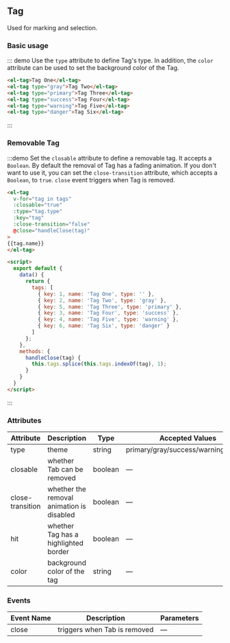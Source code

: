 <script>
  export default {
    data() {
      return {
        tags: [
          { key: 1, name: 'Tag one', type: '' },
          { key: 2, name: 'Tag Two', type: 'gray' },
          { key: 5, name: 'Tag Three', type: 'primary' },
          { key: 3, name: 'Tag Four', type: 'success' },
          { key: 4, name: 'Tag Five', type: 'warning' },
          { key: 6, name: 'Tag Six', type: 'danger' }
        ]
      };
    },
    methods: {
      handleClose(tag) {
        this.tags.splice(this.tags.indexOf(tag), 1);
      }
    }
  }
</script>

<style>
  .demo-box.demo-tag {
    .el-tag + .el-tag {
      margin-left: 10px;
    }
  }
</style>

## Tag

Used for marking and selection.

### Basic usage

::: demo Use the `type` attribute to define Tag's type. In addition, the `color` attribute can be used to set the background color of the Tag.

```html
<el-tag>Tag One</el-tag>
<el-tag type="gray">Tag Two</el-tag>
<el-tag type="primary">Tag Three</el-tag>
<el-tag type="success">Tag Four</el-tag>
<el-tag type="warning">Tag Five</el-tag>
<el-tag type="danger">Tag Six</el-tag>
```
:::

### Removable Tag

:::demo Set the `closable` attribute to define a removable tag. It accepts a `Boolean`. By default the removal of Tag has a fading animation. If you don't want to use it, you can set the `close-transition` attribute, which accepts a `Boolean`, to `true`. `close` event triggers when Tag is removed.

```html
<el-tag
  v-for="tag in tags"
  :closable="true"
  :type="tag.type"
  :key="tag"
  :close-transition="false"
  @close="handleClose(tag)"
>
{{tag.name}}
</el-tag>

<script>
  export default {
    data() {
      return {
        tags: [
          { key: 1, name: 'Tag One', type: '' },
          { key: 2, name: 'Tag Two', type: 'gray' },
          { key: 5, name: 'Tag Three', type: 'primary' },
          { key: 3, name: 'Tag Four', type: 'success' },
          { key: 4, name: 'Tag Five', type: 'warning' },
          { key: 6, name: 'Tag Six', type: 'danger' }
        ]
      };
    },
    methods: {
      handleClose(tag) {
        this.tags.splice(this.tags.indexOf(tag), 1);
      }
    }
  }
</script>
```
:::

### Attributes
| Attribute      | Description          | Type      | Accepted Values       | Default  |
|---------- |-------------- |---------- |--------------------------------  |-------- |
| type | theme | string | primary/gray/success/warning/danger | — |
| closable | whether Tab can be removed | boolean | — | false |
| close-transition | whether the removal animation is disabled | boolean | — | false |
| hit | whether Tag has a highlighted border | boolean | — | false |
| color | background color of the tag | string | — | — |


### Events
| Event Name | Description | Parameters |
|---------- |-------- |---------- |
| close | triggers when Tab is removed | — |